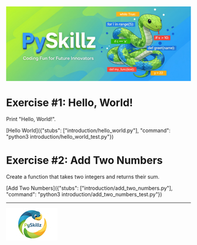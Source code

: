 ![PySkillz](../graphics/PySkillzBanner.png)

# Exercise #1: Hello, World!

Print "Hello, World!".

[Hello World]({"stubs": ["introduction/hello_world.py"], "command": "python3 introduction/hello_world_test.py"})


# Exercise #2: Add Two Numbers

Create a function that takes two integers and returns their sum.

[Add Two Numbers]({"stubs": ["introduction/add_two_numbers.py"], "command": "python3 introduction/add_two_numbers_test.py"})

************

[![PySkillz](../graphics/PySkillzLogoSmallest.png)](https://www.codingame.com/profile/2df7157da821f39bbf6b36efae1568142907334/playgrounds)

